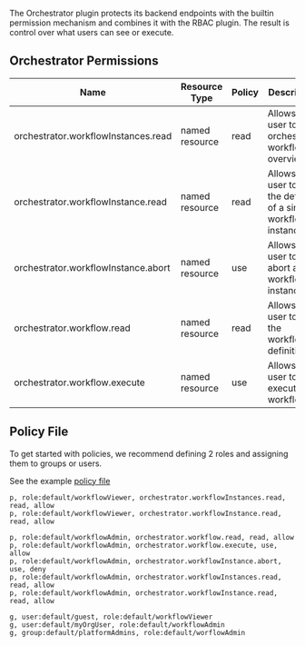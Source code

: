 The Orchestrator plugin protects its backend endpoints with the builtin permission mechanism and combines it with
the RBAC plugin. The result is control over what users can see or execute.

## Orchestrator Permissions

| Name                                | Resource Type  | Policy | Description                                                       | Requirements |
| ----------------------------------- | -------------- | ------ | ----------------------------------------------------------------- | ------------ |
| orchestrator.workflowInstances.read | named resource | read   | Allows the user to read orchestrator workflows overview           |              |
| orchestrator.workflowInstance.read  | named resource | read   | Allows the user to read the details of a single workflow instance |              |
| orchestrator.workflowInstance.abort | named resource | use    | Allows the user to abort a workflow instance                      |              |
| orchestrator.workflow.read          | named resource | read   | Allows the user to read the workflow definitions                  |              |
| orchestrator.workflow.execute       | named resource | use    | Allows the user to execute a workflow                             |              |

## Policy File

To get started with policies, we recommend defining 2 roles and assigning them to groups or users.

See the example [policy file](./rbac-policy.csv)

```csv
p, role:default/workflowViewer, orchestrator.workflowInstances.read, read, allow
p, role:default/workflowViewer, orchestrator.workflowInstance.read, read, allow

p, role:default/workflowAdmin, orchestrator.workflow.read, read, allow
p, role:default/workflowAdmin, orchestrator.workflow.execute, use, allow
p, role:default/workflowAdmin, orchestrator.workflowInstance.abort, use, deny
p, role:default/workflowAdmin, orchestrator.workflowInstances.read, read, allow
p, role:default/workflowAdmin, orchestrator.workflowInstance.read, read, allow

g, user:default/guest, role:default/workflowViewer
g, user:default/myOrgUser, role:default/workflowAdmin
g, group:default/platformAdmins, role:default/worflowAdmin
```
